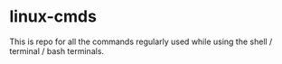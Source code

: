 # linux-cmds
This is repo for all the commands regularly used while using the shell / terminal / bash terminals.
